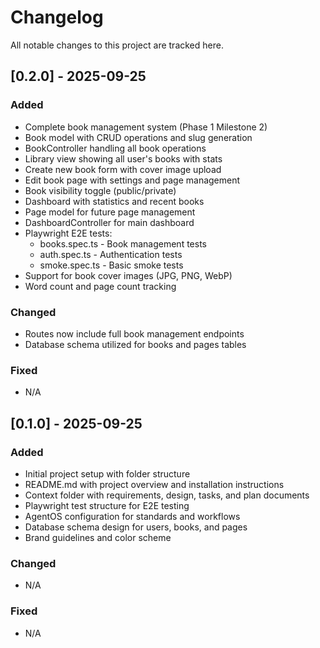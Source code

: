 # Changelog

All notable changes to this project are tracked here.

## [0.2.0] - 2025-09-25
### Added
- Complete book management system (Phase 1 Milestone 2)
- Book model with CRUD operations and slug generation
- BookController handling all book operations
- Library view showing all user's books with stats
- Create new book form with cover image upload
- Edit book page with settings and page management
- Book visibility toggle (public/private)
- Dashboard with statistics and recent books
- Page model for future page management
- DashboardController for main dashboard
- Playwright E2E tests:
  - books.spec.ts - Book management tests
  - auth.spec.ts - Authentication tests  
  - smoke.spec.ts - Basic smoke tests
- Support for book cover images (JPG, PNG, WebP)
- Word count and page count tracking

### Changed
- Routes now include full book management endpoints
- Database schema utilized for books and pages tables

### Fixed
- N/A

## [0.1.0] - 2025-09-25
### Added
- Initial project setup with folder structure
- README.md with project overview and installation instructions
- Context folder with requirements, design, tasks, and plan documents
- Playwright test structure for E2E testing
- AgentOS configuration for standards and workflows
- Database schema design for users, books, and pages
- Brand guidelines and color scheme

### Changed
- N/A

### Fixed
- N/A